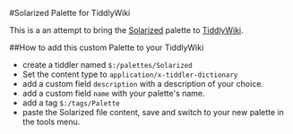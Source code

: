 #Solarized Palette for TiddlyWiki

This is a an attempt to bring the [Solarized](http://ethanschoonover.com/solarized) palette to [TiddlyWiki](http://tiddlywiki.com).  

##How to add this custom Palette to your TiddlyWiki
* create a tiddler named `$:/palettes/Solarized`
* Set the content type to `application/x-tiddler-dictionary`
* add a custom field `description` with a description of your choice.
* add a custom field `name` with your palette's name.
* add a tag `$:/tags/Palette`
* paste the Solarized file content, save and switch to your new palette in the tools menu.
